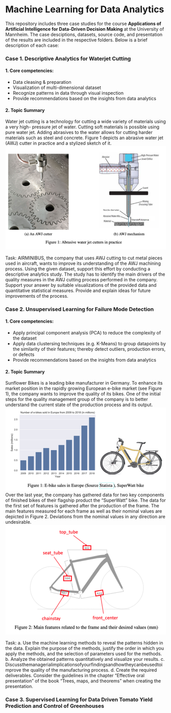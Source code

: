 # Machine Learning for Data Analytics
This repository includes three case studies for the course **Applications of Artificial Intelligence for Data-Driven Decision Making** at the University of Mannheim. The case desciptions, datasets, source code, and presentation of the results are included in the respective folders. Below is a brief description of each case:

### Case 1. Descriptive Analytics for Waterjet Cutting
#### 1. Core competencies:
- Data cleasing & preparation
- Visualization of multi-dimensional dataset 
- Recognize patterns in data through visual inspection
- Provide recommendations based on the insights from data analytics

#### 2. Topic Summary
Water jet cutting is a technology for cutting a wide variety of materials using a very high- pressure jet of water. Cutting soft materials is possible using pure water jet. Adding abrasives to the water allows for cutting harder materials such as steel and concrete. Figure 1 depicts an abrasive water jet (AWJ) cutter in practice and a stylized sketch of it.
<img src="https://github.com/sonpnt/Machine-Learning-for-Analytics/blob/main/Descriptive%20analytics%20for%20waterjet%20cutting/descriptive_waterjet.png" width="800" />

Task: AIRMINIBUS, the company that uses AWJ cutting to cut metal pieces used in aircraft, wants to improve its understanding of the AWJ machining process. 
Using the given dataset, support this effort by conducting a descriptive analytics study. The study has to identify the main drivers of the quality measures in the AWJ cutting process performed in the company. Support your answer by suitable visualizations of the provided data and quantitative statistical measures. Provide and explain ideas for future improvements of the process.


### Case 2. Unsupervised Learning for Failure Mode Detection
#### 1. Core competencies:
- Apply principal component analysis (PCA) to reduce the complexity of the dataset
- Apply data clustersing techniques (e.g. K-Means) to group datapoints by the similarity of their features; thereby detect outliers, production errors, or defects
- Provide recommendations based on the insights from data analytics

#### 2. Topic Summary
Sunflower Bikes is a leading bike manufacturer in Germany. To enhance its market position in the rapidly growing European e-bike market (see Figure 1), the company wants to improve the quality of its bikes. One of the initial steps for the quality management group of the company is to better understand the current state of the production process and its output.
<img src="https://github.com/sonpnt/Machine-Learning-for-Analytics/blob/main/Unsupervised%20learning%20for%20failure%20mode%20detection/unsupervised_statista.png" width="800" />
Over the last year, the company has gathered data for two key components of finished bikes of their flagship product the “SuperWatt” bike. The data for the first set of features is gathered after the production of the frame. The main features measured for each frame as well as their nominal values are depicted in Figure 2. Deviations from the nominal values in any direction are undesirable.
<img src="https://github.com/sonpnt/Machine-Learning-for-Analytics/blob/main/Unsupervised%20learning%20for%20failure%20mode%20detection/unsupervised_bike.png" width="800" />

Task: 
a. Use the machine learning methods to reveal the patterns hidden in the data. Explain the purpose of the methods, justify the order in which you apply the methods, and the selection of parameters used for the methods.
b. Analyze the obtained patterns quantitatively and visualize your results.
c. Discussthemanagerialimplicationsofyourfindingsandhowtheycanbeusedtoimprove the quality of the manufacturing process.
d. Create the required deliverables. Consider the guidelines in the chapter “Effective oral presentation” of the book “Trees, maps, and theorems” when creating the presentation.

### Case 3. Supervised Learning for Data Driven Tomato Yield Prediction and Control of Greenhouses


